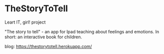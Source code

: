 # TheStoryToTell
Leart IT, girl! project


"The story to tell" - an app for Ipad teaching about feelings and emotions. In short: an interactive book for children.

blog: https://thestorytotell.herokuapp.com/
